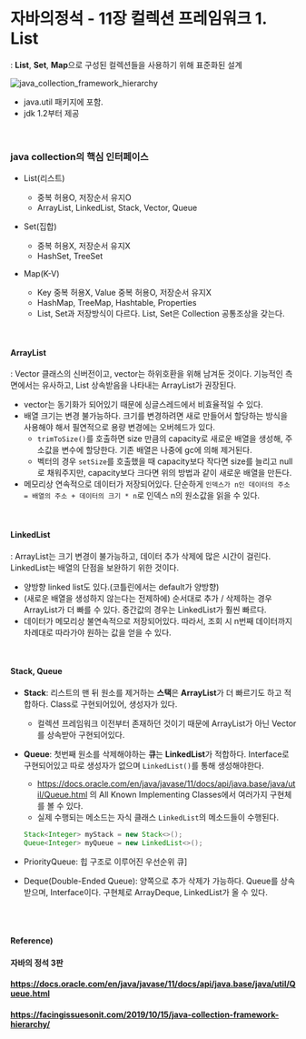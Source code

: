 # 자바의정석 - 11장 컬렉션 프레임워크 1. List

: **List**, **Set**, **Map**으로 구성된 컬렉션들을 사용하기 위해 표준화된 설계

![java_collection_framework_hierarchy](/Users/joowon/dev/lab/TIL/Java/images/java_collection_framework_hierarchy.jpeg)

* java.util 패키지에 포함.
* jdk 1.2부터 제공

<br>

### java collection의 핵심 인터페이스 

* List(리스트)
  * 중복 허용O, 저장순서 유지O
  * ArrayList, LinkedList, Stack, Vector, Queue

* Set(집합)
  * 중복 허용X, 저장순서 유지X
  * HashSet, TreeSet

* Map(K-V)
  * Key 중복 허용X, Value 중복 허용O, 저장순서 유지X
  * HashMap, TreeMap, Hashtable, Properties
  * List, Set과 저장방식이 다르다. List, Set은 Collection 공통조상을 갖는다.


<br>

#### ArrayList

: Vector 클래스의 신버전이고, vector는 하위호환을 위해 남겨둔 것이다. 기능적인 측면에서는 유사하고, List 상속받음을 나타내는 ArrayList가 권장된다.

* vector는 동기화가 되어있기 때문에 싱글스레드에서 비효율적일 수 있다.
* 배열 크기는 변경 불가능하다. 크기를 변경하려면 새로 만들어서 할당하는 방식을 사용해야 해서 필연적으로 용량 변경에는 오버헤드가 있다.
  * `trimToSize()`를 호출하면 size 만큼의 capacity로 새로운 배열을 생성해, 주소값을 변수에 할당한다. 기존 배열은 나중에 gc에 의해 제거된다.
  * 벡터의 경우 `setSize`를 호출했을 때 capacity보다 작다면 size를 늘리고 null로 채워주지만, capacity보다 크다면 위의 방법과 같이 새로운 배열을 만든다.
* 메모리상 연속적으로 데이터가 저장되어있다. 단순하게 `인덱스가 n인 데이터의 주소 = 배열의 주소 + 데이터의 크기 * n`로 인덱스 n의 원소값을 읽을 수 있다.

<br>

#### LinkedList

: ArrayList는 크기 변경이 불가능하고, 데이터 추가 삭제에 많은 시간이 걸린다. LinkedList는 배열의 단점을 보완하기 위한 것이다.

* 양방향 linked list도 있다.(코틀린에서는 default가 양방향)
* (새로운 배열을 생성하지 않는다는 전제하에) 순서대로 추가 / 삭제하는 경우 ArrayList가 더 빠를 수 있다. 중간값의 경우는 LinkedList가 훨씬 빠르다.
* 데이터가 메모리상 불연속적으로 저장되어있다. 따라서, 조회 시 n번째 데이터까지 차례대로 따라가야 원하는 값을 얻을 수 있다.

<br>

#### Stack, Queue

* **Stack**: 리스트의 맨 뒤 원소를 제거하는 **스택**은 **ArrayList**가 더 빠르기도 하고 적합하다. Class로 구현되어있어, 생성자가 있다.

  * 컬렉션 프레임워크 이전부터 존재하던 것이기 때문에 ArrayList가 아닌 Vector를 상속받아 구현되어있다.

* **Queue**: 첫번째 원소를 삭제해야하는 **큐**는 **LinkedList**가 적합하다. Interface로 구현되어있고 따로 생성자가 없으며 `LinkedList()`를 통해 생성해야한다.

  * https://docs.oracle.com/en/java/javase/11/docs/api/java.base/java/util/Queue.html 의 All Known Implementing Classes에서 여러가지 구현체를 볼 수 있다.
  * 실제 수행되는 메소드는 자식 클래스 `LinkedList`의 메소드들이 수행된다.

  ```java
  Stack<Integer> myStack = new Stack<>();
  Queue<Integer> myQueue = new LinkedList<>();
  ```

* PriorityQueue: 힙 구조로 이루어진 우선순위 큐]

* Deque(Double-Ended Queue): 양쪽으로 추가 삭제가 가능하다. Queue를 상속받으며, Interface이다. 구현체로 ArrayDeque, LinkedList가 올 수 있다.

<br><br>

#### Reference)

#### 자바의 정석 3판

#### https://docs.oracle.com/en/java/javase/11/docs/api/java.base/java/util/Queue.html

#### https://facingissuesonit.com/2019/10/15/java-collection-framework-hierarchy/